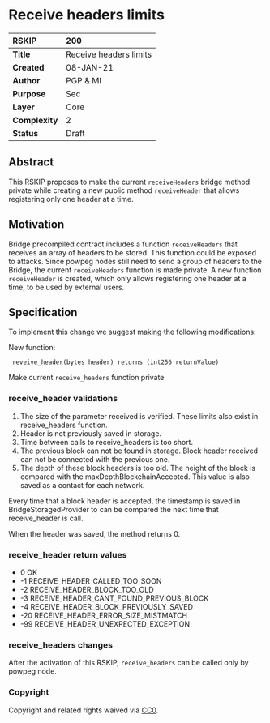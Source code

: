 # Receive headers limits

|RSKIP          |200           |
| :------------ |:-------------|
|**Title**      |Receive headers limits |
|**Created**    |08-JAN-21 |
|**Author**     |PGP & MI |
|**Purpose**    |Sec |
|**Layer**      |Core |
|**Complexity** |2 |
|**Status**     |Draft |

## Abstract

This RSKIP proposes to make the current `receiveHeaders` bridge method private while creating a new public method `receiveHeader` that allows registering only one header at a time.

## Motivation

Bridge precompiled contract includes a function `receiveHeaders` that receives an array of headers to be stored. This function could be exposed to attacks.
Since powpeg nodes still need to send a group of headers to the Bridge, the current `receiveHeaders` function is made private. A new function `receiveHeader` is created, which only allows registering one header at a time, to be used by external users.

## Specification

To implement this change we suggest making the following modifications:

New function:
```
 reveive_header(bytes header) returns (int256 returnValue)
```

Make current `receive_headers` function private


### receive_header validations

1) The size of the parameter received is verified. These limits also exist in receive_headers function. 
2) Header is not previously saved in storage.
3) Time between calls to receive_headers is too short.
4) The previous block can not be found in storage. Block header received can not be connected with the previous one. 
5) The depth of these block headers is too old. The height of the block is compared with the maxDepthBlockchainAccepted. This value is also saved as a contact for each network. 

Every time that a block header is accepted, the timestamp is saved in BridgeStoragedProvider to can be compared the next time that receive_header is call. 

When the header was saved, the method returns 0. 
 
### receive_header return values
-  0  OK
- -1  RECEIVE_HEADER_CALLED_TOO_SOON
- -2  RECEIVE_HEADER_BLOCK_TOO_OLD
- -3  RECEIVE_HEADER_CANT_FOUND_PREVIOUS_BLOCK
- -4  RECEIVE_HEADER_BLOCK_PREVIOUSLY_SAVED
- -20 RECEIVE_HEADER_ERROR_SIZE_MISTMATCH
- -99 RECEIVE_HEADER_UNEXPECTED_EXCEPTION

### receive_headers changes

After the activation of this RSKIP, `receive_headers` can be called only by powpeg node.


### Copyright

Copyright and related rights waived via [CC0](https://creativecommons.org/publicdomain/zero/1.0/).
